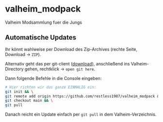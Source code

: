 # valheim_modpack
Valheim Modsammlung fuer die Jungs

## Automatische Updates

Ihr könnt wahlweise per Download des Zip-Archives (rechte Seite, Download -> `ZIP`).

Alternativ geht das per git-client ([download](https://git-scm.com/downloads)), anschließend ins Valheim-Directory gehen, rechtklick -> `open git here`.

Dann folgende Befehle in die Console eingeben:

```bash
# Hier richten wir das ganze EINMALIG ein:
git init && \
git remote add origin https://github.com/restless1987/valheim_modpack && \
git checkout main && \
git pull
```

Danach reicht ein Update einfach per `git pull` in dem Valheim-Verzeichnis.
